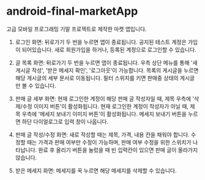 # android-final-marketApp
고급 모바일 프로그래밍 기말 프로젝트로 제작한 마켓 앱입니다.

1. 로그인 화면: 
   뒤로가기 두 번을 누르면 앱이 종료됩니다.
   공지된 테스트 계정은 가입이 되어있습니다. 새로 회원가입을 하거나, 등록된 계정으로 로그인할 수 있습니다.

2. 글 목록 화면: 
   뒤로가기 두 번을 누르면 앱이 종료됩니다.
   우측 상단 메뉴를 통해 '새 게시글 작성', '받은 메세지 확인', '로그아웃'이 가능합니다.
   목록의 게시글을 누르면 해당 게시글의 세부 문서로 이동됩니다.
   필터 스위치를 키면 판매중 상태의 게시글만 볼 수 있습니다.

4. 판매 글 세부 화면: 
   현재 로그인한 계정이 해당 판매 글 작성자일 때, 제목 우측에 '삭제/수정 이미지 버튼'이 활성화됩니다.
   현재 로그인한 계정이 작성자가 아닐 때, 제목 우측에 '메세지 보내기 이미지 버튼'이 활성화됩니다.
   메세지 보내기 버튼을 누르면 하단 다이얼로그로 입력 창이 나옵니다.

5. 판매 글 작성/수정 화면: 
   새로 작성할 때는 제목, 가격, 내용 칸을 채워야 합니다.
   수정할 때는 가격과 판매 여부만 수정이 가능하며, 판매 여부 수정을 위한 스위치가 나타납니다.
   완료 후 올리기 버튼을 눌렀을 때 빈 입력칸이 있으면 판매 글이 올라가지 않습니다.

6. 받은 메세지 화면: 
   메세지를 꾹 누르면 해당 메세지를 삭제할 수 있습니다.
